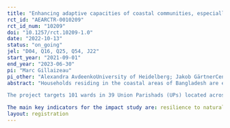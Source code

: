 ```yaml
---
title: "Enhancing adaptive capacities of coastal communities, especially women, to cope with climate change induced salinity"
rct_id: "AEARCTR-0010209"
rct_id_num: "10209"
doi: "10.1257/rct.10209-1.0"
date: "2022-10-13"
status: "on_going"
jel: "D04, Q16, Q25, Q54, J22"
start_year: "2021-09-01"
end_year: "2023-06-30"
pi: "Marc Gillaizeau"
pi_other: "Alexandra AvdeenkoUniversity of Heidelberg; Jakob GärtnerCenter for Evaluation and Development; Anastasia Aladysheva () Green Climate Fund; Harun Al Abdullah () UNDP Bangladesh"
abstract: "Households residing in the coastal areas of Bangladesh are extremely vulnerable to the effects of climate change. The higher incidence of floods and storms as well as the rise of the sea level induce frequent saltwater intrusion into freshwater resources. Consequently, the productivity of traditional agricultural activities decreases significantly while access to clean drinking water deteriorates. We use a clustered phase-in randomized control trial to study the impact of a project that aims to sustainably increase household resilience to natural disasters and to their consequences in terms of soil and water salinity. This project, implemented in the districts of Khulna and Satkhira, focusses on climate change adaptation and aims to provide households with access to sources of clean drinking water located closer to their house, thereby allowing women to re-allocate time from fetching water (for which they are responsible in the vast majority of surveyed households) towards: i) training on climate-adaptive livelihoods, and ii) income-generating activities promoted by the project. Women who participate in the project are organized into Women Livelihood Groups, through which they receive training on climate-adaptive livelihoods, as well as input support to implement said livelihoods. 
The project targets 101 wards in 39 Union Parishads (UPs) located across five Upazilas in the districts of Khulna and Satkhira. The RCT design includes two phases, with project implementation starting in February 2022 in the "early" group, and in October 2022 in the "late" group. We stratified randomization by Upazila and randomly allocated 25 UPs to the "early" group, and 15 UPs to the "late" group. Baseline data were collected on 3,120 beneficiaries in October 2021, and follow-up endline data will be collected in October 2022.
The main key indicators for the impact study are: resilience to natural shocks, captured in different dimensions, e.g., financial improvements (income, savings), self-reported preparedness; food security and diversity; income diversification and stability. Finally, we will analyze whether impacts arise through the intended key mechanism, namely that the drinking water solutions provided by the project allow women to re-allocate time towards income generation through adaptive livelihoods. "
layout: registration
---
```


